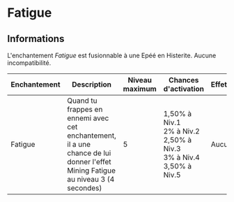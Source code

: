 # Fatigue

## Informations
L'enchantement *Fatigue* est fusionnable à une Epéé en Histerite. Aucune incompatibilité.

| Enchantement | Description | Niveau maximum | Chances d'activation | Effet(s) |
| ------------ | ----------- |----------------| -------------------- |---------|
| Fatigue | Quand tu frappes en ennemi avec cet enchantement, il a une chance de lui donner l'effet Mining Fatigue au niveau 3 (4 secondes) | 5 | 1,50% à Niv.1 <br> 2% à Niv.2 <br> 2,50% à Niv.3 <br> 3% à Niv.4 <br> 3,50% à Niv.5 | Aucun |